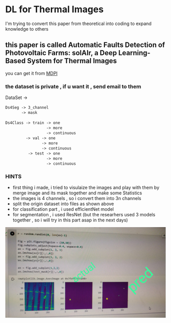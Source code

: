 # DL for Thermal Images
I'm trying to convert this paper from theoretical into coding to expand knowledge to others

## this paper is called Automatic Faults Detection of Photovoltaic Farms: solAIr, a Deep Learning-Based System for Thermal Images 
you can get it from [MDPI](https://www.mdpi.com/1996-1073/13/24/6496)


### the dataset is private , if u want it , send email to them  

DataSet ->

    Ds4Seg -> 3_channel
           -> mask

    Ds4Class -> train -> one
                      -> more
                      -> continuous 
             -> val -> one
                    -> more
                    -> continuous
              -> test -> one
                      -> more
                      -> continuous

### HINTS
- first thing i made, i tried to visulaize the images and play with them by merge image and its mask together and make some Statistics
- the images is 4 channels , so i convert them into 3n channels
- split the origin dataset into files as shown above
- for classification part , i used efficientNet model
- for segmentation , i used ResNet (but the researhers used 3 models together , so i will try in this part asap in the next days)

![the Output from segmentation](op_Seg.jpeg)




